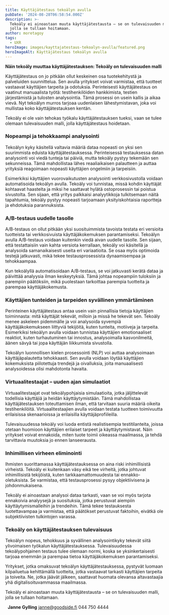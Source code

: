 ```yaml
---
title: Käyttäjätestaus tekoälyn avulla
pubDate: '2024-08-28T06:58:54.000Z'
description: >-
  Tekoäly ei ainoastaan muuta käyttäjätestausta – se on tulevaisuuden malli,
  jolla se tullaan hoitamaan.
author: moretagoy
tags:
  - UXR
heroImage: images/kayttajatestaus-tekoalyn-avulla/featured.png
heroImageAlt: Käyttäjätestaus tekoälyn avulla
---
```


**Näin tekoäly muuttaa käyttäjätestauksen: Tekoäly on tulevaisuuden malli**

Käyttäjätestaus on jo pitkään ollut keskeinen osa tuotekehitystä ja palveluiden suunnittelua. Sen avulla yritykset voivat varmistaa, että tuotteet vastaavat käyttäjien tarpeita ja odotuksia. Perinteisesti käyttäjätestaus on vaatinut manuaalista työtä: testihenkilöiden hankkimista, testien järjestämistä ja tulosten analysointia. Tämä prosessi on usein kallis ja aikaa vievä. Nyt tekoälyn murros tarjoaa uudenlaisen lähestymistavan, joka voi mullistaa koko käyttäjätestauksen kentän.

Tekoäly ei ole vain tehokas työkalu käyttäjätestauksen tueksi, vaan se tulee olemaan tulevaisuuden malli, jolla käyttäjätestaus hoidetaan.

### **Nopeampi ja tehokkaampi analysointi**

Tekoälyn kyky käsitellä valtavia määriä dataa nopeasti on yksi sen suurimmista eduista käyttäjätestauksessa. Perinteisessä testauksessa datan analysointi voi viedä tunteja tai päiviä, mutta tekoäly pystyy tekemään sen sekunneissa. Tämä mahdollistaa lähes reaaliaikaisen palautteen ja auttaa yrityksiä reagoimaan nopeasti käyttäjien ongelmiin ja tarpeisiin.

Esimerkiksi käyttäjien vuorovaikutusten analysointi verkkosivustolla voidaan automatisoida tekoälyn avulla. Tekoäly voi tunnistaa, missä kohdin käyttäjät kohtaavat haasteita ja miksi he saattavat hylätä ostoprosessin tai poistua sivustolta. Sen sijaan, että yritys palkkaisi analyytikkoja tulkitsemaan näitä tapahtumia, tekoäly pystyy nopeasti tarjoamaan yksityiskohtaisia raportteja ja ehdotuksia parannuksista.

### **A/B-testaus uudelle tasolle**

A/B-testaus on ollut pitkään yksi suosituimmista tavoista testata eri versioita tuotteista tai verkkosivuista käyttäjäkokemuksen parantamiseksi. Tekoälyn avulla A/B-testaus voidaan kuitenkin viedä aivan uudelle tasolle. Sen sijaan, että testattaisiin vain kahta versiota kerrallaan, tekoäly voi käsitellä ja analysoida samanaikaisesti useita eri variaatioita. Se osaa myös optimoida testejä jatkuvasti, mikä tekee testausprosessista dynaamisempaa ja tehokkaampaa.

Kun tekoälyllä automatisoidaan A/B-testaus, se voi jatkuvasti kerätä dataa ja päivittää analyysia ilman keskeytyksiä. Tämä johtaa nopeampiin tuloksiin ja parempiin päätöksiin, mikä puolestaan tarkoittaa parempia tuotteita ja parempaa käyttäjäkokemusta.

### **Käyttäjien tunteiden ja tarpeiden syvällinen ymmärtäminen**

Perinteinen käyttäjätestaus antaa usein vain pinnallisia tietoja käyttäjien toiminnasta: mitä käyttäjät tekevät, milloin ja missä he tekevät sen. Tekoäly menee askeleen pidemmälle ja voi analysoida syvempiä käyttäjäkokemukseen liittyviä tekijöitä, kuten tunteita, motiiveja ja tarpeita. Esimerkiksi tekoälyn avulla voidaan tunnistaa käyttäjien emotionaaliset reaktiot, kuten turhautuminen tai innostus, analysoimalla kasvonilmeitä, äänen sävyä tai jopa käyttäjän liikkumista sivustolla.

Tekoälyn luonnollisen kielen prosessointi (NLP) voi auttaa analysoimaan käyttäjäpalautetta tehokkaasti. Sen avulla voidaan löytää käyttäjien kokemuksista piilotettuja trendejä ja oivalluksia, joita manuaalisesti analysoidessa olisi mahdotonta havaita.

### **Virtuaalitestaajat – uuden ajan simulaatiot**

Virtuaalitestaajat ovat tekoälypohjaisia simulaatioita, jotka jäljittelevät todellisia käyttäjiä ja heidän käyttäytymistään. Tämä mahdollistaa käyttäjätestauksen toteuttamisen ilman, että tarvitaan suuria määriä oikeita testihenkilöitä. Virtuaalitestaajien avulla voidaan testata tuotteen toimivuutta erilaisissa skenaarioissa ja erilaisilla käyttäjäprofiileilla.

Tulevaisuudessa tekoäly voi luoda entistä realistisempia testitilanteita, joissa otetaan huomioon käyttäjien erilaiset tarpeet ja käyttäytymistavat. Näin yritykset voivat ennakoida, miten tuote toimii oikeassa maailmassa, ja tehdä tarvittavia muutoksia jo ennen lanseerausta.

### **Inhimillisen virheen eliminointi**

Ihmisten suorittamassa käyttäjätestauksessa on aina riski inhimillisistä virheistä. Tekoäly ei kuitenkaan väsy eikä tee virheitä, jotka johtuvat inhimillisistä tekijöistä, kuten tarkkaamattomuudesta tai ennakko-oletuksista. Se varmistaa, että testausprosessi pysyy objektiivisena ja johdonmukaisena.

Tekoäly ei ainoastaan analysoi dataa tarkasti, vaan se voi myös tarjota ennakoivia analyysejä ja suosituksia, jotka perustuvat aiempiin käyttäytymismalleihin ja trendeihin. Tämä tekee testauksesta luotettavampaa ja varmistaa, että päätökset perustuvat faktoihin, eivätkä ole subjektiivisten tulkintojen varassa.

### **Tekoäly on käyttäjätestauksen tulevaisuus**

Tekoälyn nopeus, tehokkuus ja syvällinen analysointikyky tekevät siitä ylivoimaisen työkalun käyttäjätestauksessa. Tulevaisuudessa tekoälypohjainen testaus tulee olemaan normi, koska se yksinkertaisesti tarjoaa enemmän ja parempaa tietoa käyttäjäkokemuksen parantamiseksi.

Yritykset, jotka omaksuvat tekoälyn käyttäjätestauksessa, pystyvät luomaan kilpailuetua kehittämällä tuotteita, jotka vastaavat tarkasti käyttäjien tarpeita ja toiveita. Ne, jotka jäävät jälkeen, saattavat huomata olevansa altavastaajia yhä digitalisoituvammassa maailmassa.

Tekoäly ei ainoastaan muuta käyttäjätestausta – se on tulevaisuuden malli, jolla se tullaan hoitamaan.

  **Janne Gylling** janne@goodside.fi 044 750 4444